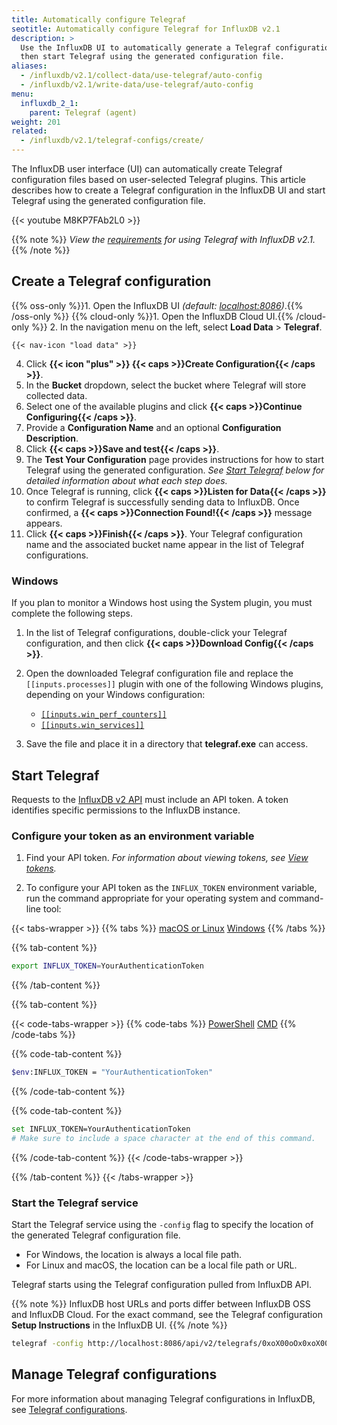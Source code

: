 ```yaml
---
title: Automatically configure Telegraf
seotitle: Automatically configure Telegraf for InfluxDB v2.1
description: >
  Use the InfluxDB UI to automatically generate a Telegraf configuration,
  then start Telegraf using the generated configuration file.
aliases:
  - /influxdb/v2.1/collect-data/use-telegraf/auto-config
  - /influxdb/v2.1/write-data/use-telegraf/auto-config
menu:
  influxdb_2_1:
    parent: Telegraf (agent)
weight: 201
related:
  - /influxdb/v2.1/telegraf-configs/create/
---
```


The InfluxDB user interface (UI) can automatically create Telegraf configuration files based on user-selected Telegraf plugins.
This article describes how to create a Telegraf configuration in the InfluxDB UI and
start Telegraf using the generated configuration file.

{{< youtube M8KP7FAb2L0 >}}

{{% note %}}
_View the [requirements](/influxdb/v2.1/write-data/no-code/use-telegraf#requirements)
for using Telegraf with InfluxDB v2.1._
{{% /note %}}

## Create a Telegraf configuration

{{% oss-only %}}1. Open the InfluxDB UI _(default: [localhost:8086](http://localhost:8086))_.{{% /oss-only %}} 
{{% cloud-only %}}1. Open the InfluxDB Cloud UI.{{% /cloud-only %}}
2. In the navigation menu on the left, select **Load Data** > **Telegraf**.

    {{< nav-icon "load data" >}}

4. Click **{{< icon "plus" >}} {{< caps >}}Create Configuration{{< /caps >}}**.
5. In the **Bucket** dropdown, select the bucket where Telegraf will store collected data.
6. Select one of the available plugins and click **{{< caps >}}Continue Configuring{{< /caps >}}**.
8. Provide a **Configuration Name** and an optional **Configuration Description**.
9. Click **{{< caps >}}Save and test{{< /caps >}}**.
10. The **Test Your Configuration** page provides instructions for how to start Telegraf using the generated configuration.
   _See [Start Telegraf](#start-telegraf) below for detailed information about what each step does._
11. Once Telegraf is running, click **{{< caps >}}Listen for Data{{< /caps >}}** to confirm Telegraf is successfully sending data to InfluxDB.
Once confirmed, a **{{< caps >}}Connection Found!{{< /caps >}}** message appears.
12. Click **{{< caps >}}Finish{{< /caps >}}**. Your Telegraf configuration name and the associated bucket name appear in the list of Telegraf configurations.


### Windows

If you plan to monitor a Windows host using the System plugin, you must complete the following steps.

1. In the list of Telegraf configurations, double-click your
    Telegraf configuration, and then click **{{< caps >}}Download Config{{< /caps >}}**.
2. Open the downloaded Telegraf configuration file and replace the `[[inputs.processes]]` plugin with one of the following Windows plugins, depending on your Windows configuration:

   - [`[[inputs.win_perf_counters]]`](https://github.com/influxdata/telegraf/tree/master/plugins/inputs/win_perf_counters)
   -  [`[[inputs.win_services]]`](https://github.com/influxdata/telegraf/tree/master/plugins/inputs/win_services)

3. Save the file and place it in a directory that **telegraf.exe** can access.


## Start Telegraf

Requests to the [InfluxDB v2 API](/influxdb/v2.1/reference/api/) must include an API token.
A token identifies specific permissions to the InfluxDB instance.

### Configure your token as an environment variable

1. Find your API token. _For information about viewing tokens, see [View tokens](/influxdb/v2.1/security/tokens/view-tokens/)._

2. To configure your API token as the `INFLUX_TOKEN` environment variable, run the command appropriate for your operating system and command-line tool:

{{< tabs-wrapper >}}
{{% tabs %}}
[macOS or Linux](#)
[Windows](#)
{{% /tabs %}}

{{% tab-content %}}
```sh
export INFLUX_TOKEN=YourAuthenticationToken
```
{{% /tab-content %}}

{{% tab-content %}}

{{< code-tabs-wrapper >}}
{{% code-tabs %}}
[PowerShell](#)
[CMD](#)
{{% /code-tabs %}}

{{% code-tab-content %}}
```sh
$env:INFLUX_TOKEN = "YourAuthenticationToken"
```
{{% /code-tab-content %}}

{{% code-tab-content %}}
```sh
set INFLUX_TOKEN=YourAuthenticationToken
# Make sure to include a space character at the end of this command.
```
{{% /code-tab-content %}}
{{< /code-tabs-wrapper >}}

{{% /tab-content %}}
{{< /tabs-wrapper >}}

### Start the Telegraf service

Start the Telegraf service using the `-config` flag to specify the location of the generated Telegraf configuration file.

- For Windows, the location is always a local file path.
- For Linux and macOS, the location can be a local file path or URL.

Telegraf starts using the Telegraf configuration pulled from InfluxDB API.

{{% note %}}
InfluxDB host URLs and ports differ between InfluxDB OSS and InfluxDB Cloud.
For the exact command, see the Telegraf configuration **Setup Instructions** in the InfluxDB UI.
{{% /note %}}

```sh
telegraf -config http://localhost:8086/api/v2/telegrafs/0xoX00oOx0xoX00o
```

## Manage Telegraf configurations

For more information about managing Telegraf configurations in InfluxDB, see
[Telegraf configurations](/influxdb/v2.1/telegraf-configs/).
